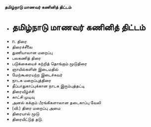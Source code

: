 **தமிழ்நாடு மாணவர் கணினித் திட்டம்**
- # தமிழ்நாடு மாணவர் கணினித் திட்டம்
- n. திரை
- திரைச்சீலை
- துணியாலான மறைப்பு
- பலகணித் திரை
- படுக்கையைச் சுற்றித் தொங்கும் மூடுதிரை
- ஞாயில்களின் இடைமதில்
- மேற்கூரையற்ற இடைச்சுவர்
- நாடக மறைப்புத்திரை
- தீப்பாதுகாப்புக்கான நாடக இரும்புத்தட்டி
- திரைவீழ்ச்சி
- காட்சி முடிவு
- அனல் கக்கும் பீரங்கிகளாலான தடைகாப்பு வேலி
- (வி.) திரை மறைப்பு அமை
- திரையால் மூடு
- திரையிட்டுத் தடு.

